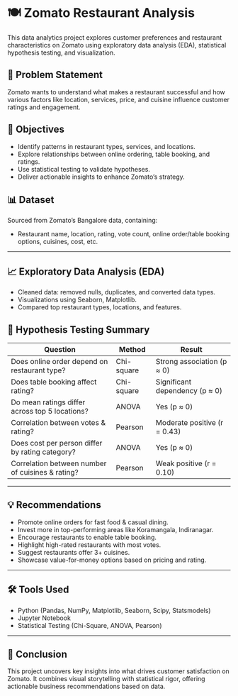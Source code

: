 # 🍽️ Zomato Restaurant Analysis

This data analytics project explores customer preferences and restaurant characteristics on Zomato using exploratory data analysis (EDA), statistical hypothesis testing, and visualization.

## 📌 Problem Statement
Zomato wants to understand what makes a restaurant successful and how various factors like location, services, price, and cuisine influence customer ratings and engagement.

## 🎯 Objectives
- Identify patterns in restaurant types, services, and locations.
- Explore relationships between online ordering, table booking, and ratings.
- Use statistical testing to validate hypotheses.
- Deliver actionable insights to enhance Zomato’s strategy.

## 📊 Dataset
Sourced from Zomato’s Bangalore data, containing:
- Restaurant name, location, rating, vote count, online order/table booking options, cuisines, cost, etc.

---

## 📈 Exploratory Data Analysis (EDA)
- Cleaned data: removed nulls, duplicates, and converted data types.
- Visualizations using Seaborn, Matplotlib.
- Compared top restaurant types, locations, and features.

## 🧪 Hypothesis Testing Summary

| Question | Method | Result |
|----------|--------|--------|
| Does online order depend on restaurant type? | Chi-square | Strong association (p ≈ 0) |
| Does table booking affect rating? | Chi-square | Significant dependency (p ≈ 0) |
| Do mean ratings differ across top 5 locations? | ANOVA | Yes (p ≈ 0) |
| Correlation between votes & rating? | Pearson | Moderate positive (r = 0.43) |
| Does cost per person differ by rating category? | ANOVA | Yes (p ≈ 0) |
| Correlation between number of cuisines & rating? | Pearson | Weak positive (r = 0.10) |

---

## 💡 Recommendations
- Promote online orders for fast food & casual dining.
- Invest more in top-performing areas like Koramangala, Indiranagar.
- Encourage restaurants to enable table booking.
- Highlight high-rated restaurants with most votes.
- Suggest restaurants offer 3+ cuisines.
- Showcase value-for-money options based on pricing and rating.

---

## 🛠️ Tools Used
- Python (Pandas, NumPy, Matplotlib, Seaborn, Scipy, Statsmodels)
- Jupyter Notebook
- Statistical Testing (Chi-Square, ANOVA, Pearson)

---

## 📌 Conclusion
This project uncovers key insights into what drives customer satisfaction on Zomato. It combines visual storytelling with statistical rigor, offering actionable business recommendations based on data.

